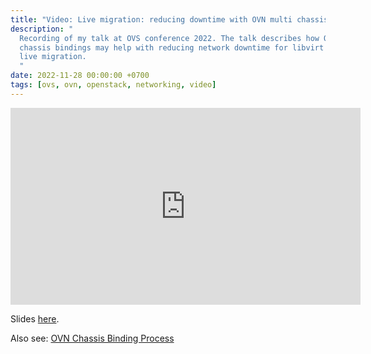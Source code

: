 ```yaml
---
title: "Video: Live migration: reducing downtime with OVN multi chassis bindings"
description: "
  Recording of my talk at OVS conference 2022. The talk describes how OVN multi
  chassis bindings may help with reducing network downtime for libvirt based
  live migration.
  "
date: 2022-11-28 00:00:00 +0700
tags: [ovs, ovn, openstack, networking, video]
---
```


<iframe width="560" height="315"
src="https://www.youtube.com/embed/ijZTMXAg-eI?si=R6GtKIo6ra_QT7V4"
title="YouTube video player" frameborder="0" allow="accelerometer; autoplay;
clipboard-write; encrypted-media; gyroscope; picture-in-picture; web-share"
referrerpolicy="strict-origin-when-cross-origin" allowfullscreen></iframe>

Slides [here](/assets/Live-migration-with-OVN.pdf).

Also see: [OVN Chassis Binding Process](../ovn-chassis-binding-walkthru)
